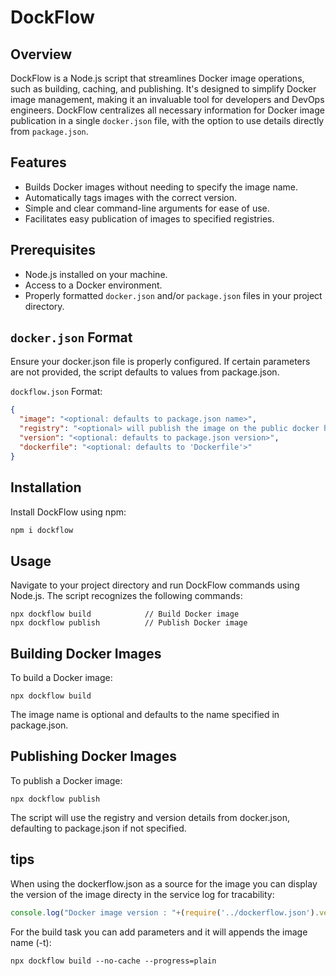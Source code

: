 # DockFlow

## Overview
DockFlow is a Node.js script that streamlines Docker image operations, such as building, caching, and publishing. It's designed to simplify Docker image management, making it an invaluable tool for developers and DevOps engineers. DockFlow centralizes all necessary information for Docker image publication in a single `docker.json` file, with the option to use details directly from `package.json`.

## Features
- Builds Docker images without needing to specify the image name.
- Automatically tags images with the correct version.
- Simple and clear command-line arguments for ease of use.
- Facilitates easy publication of images to specified registries.

## Prerequisites
- Node.js installed on your machine.
- Access to a Docker environment.
- Properly formatted `docker.json` and/or `package.json` files in your project directory.

## `docker.json` Format

Ensure your docker.json file is properly configured. If certain parameters are not provided, the script defaults to values from package.json.

`dockflow.json` Format:
```json
{
  "image": "<optional: defaults to package.json name>",
  "registry": "<optional> will publish the image on the public docker hub if not specified",
  "version": "<optional: defaults to package.json version>",
  "dockerfile": "<optional: defaults to 'Dockerfile'>"
}
```

## Installation
Install DockFlow using npm:

```css
npm i dockflow
```

## Usage
Navigate to your project directory and run DockFlow commands using Node.js. The script recognizes the following commands:

```arduino
npx dockflow build            // Build Docker image
npx dockflow publish          // Publish Docker image
```

## Building Docker Images
To build a Docker image:

```arduino
npx dockflow build
```

The image name is optional and defaults to the name specified in package.json.

## Publishing Docker Images
To publish a Docker image:

```arduino
npx dockflow publish
```

The script will use the registry and version details from docker.json, defaulting to package.json if not specified.

## tips
When using the dockerflow.json as a source for the image you can display the version of the image directy in the service log for tracability:
```javascript
console.log("Docker image version : "+(require('../dockerflow.json').version || "latest"));
```

For the build task you can add parameters and it will appends the image name (-t):
```arduino
npx dockflow build --no-cache --progress=plain
```
